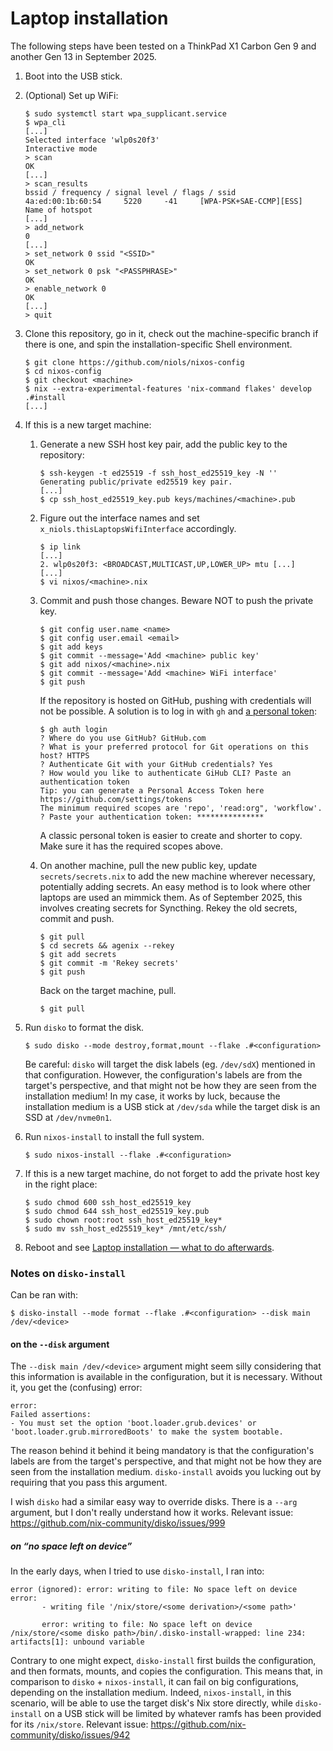 # Laptop installation

The following steps have been tested on a ThinkPad X1 Carbon Gen 9 and another
Gen 13 in September 2025.

1. Boot into the USB stick.

2. (Optional) Set up WiFi:
   ```console
   $ sudo systemctl start wpa_supplicant.service
   $ wpa_cli
   [...]
   Selected interface 'wlp0s20f3'
   Interactive mode
   > scan
   OK
   [...]
   > scan_results
   bssid / frequency / signal level / flags / ssid
   4a:ed:00:1b:60:54     5220     -41     [WPA-PSK+SAE-CCMP][ESS]     Name of hotspot
   [...]
   > add_network
   0
   [...]
   > set_network 0 ssid "<SSID>"
   OK
   > set_network 0 psk "<PASSPHRASE>"
   OK
   > enable_network 0
   OK
   [...]
   > quit
   ```

3. Clone this repository, go in it, check out the machine-specific branch if
   there is one, and spin the installation-specific Shell environment.
   ```console
   $ git clone https://github.com/niols/nixos-config
   $ cd nixos-config
   $ git checkout <machine>
   $ nix --extra-experimental-features 'nix-command flakes' develop .#install
   [...]
   ```

4. If this is a new target machine:

   1. Generate a new SSH host key pair, add the public key to the repository:
      ```console
      $ ssh-keygen -t ed25519 -f ssh_host_ed25519_key -N ''
      Generating public/private ed25519 key pair.
      [...]
      $ cp ssh_host_ed25519_key.pub keys/machines/<machine>.pub
      ```

   2. Figure out the interface names and set `x_niols.thisLaptopsWifiInterface`
      accordingly.
      ```console
      $ ip link
      [...]
      2. wlp0s20f3: <BROADCAST,MULTICAST,UP,LOWER_UP> mtu [...]
      [...]
      $ vi nixos/<machine>.nix
      ```

   3. Commit and push those changes. Beware NOT to push the private key.
      ```console
      $ git config user.name <name>
      $ git config user.email <email>
      $ git add keys
      $ git commit --message='Add <machine> public key'
      $ git add nixos/<machine>.nix
      $ git commit --message='Add <machine> WiFi interface'
      $ git push
      ```
      If the repository is hosted on GitHub, pushing with credentials will not
      be possible. A solution is to log in with `gh` and
      [a personal token](https://github.com/settings/tokens):
      ```console
      $ gh auth login
      ? Where do you use GitHub? GitHub.com
      ? What is your preferred protocol for Git operations on this host? HTTPS
      ? Authenticate Git with your GitHub credentials? Yes
      ? How would you like to authenticate GiHub CLI? Paste an authentication token
      Tip: you can generate a Personal Access Token here https://github.com/settings/tokens
      The minimum required scopes are 'repo', 'read:org", 'workflow'.
      ? Paste your authentication token: ***************
      ```
      A classic personal token is easier to create and shorter to copy. Make
      sure it has the required scopes above.

   4. On another machine, pull the new public key, update `secrets/secrets.nix`
      to add the new machine wherever necessary, potentially adding secrets. An
      easy method is to look where other laptops are used an mimmick them. As of
      September 2025, this involves creating secrets for Syncthing. Rekey the
      old secrets, commit and push.
      ```console
      $ git pull
      $ cd secrets && agenix --rekey
      $ git add secrets
      $ git commit -m 'Rekey secrets'
      $ git push
      ```
      Back on the target machine, pull.
      ```console
      $ git pull
      ```

5. Run `disko` to format the disk.
   ```console
   $ sudo disko --mode destroy,format,mount --flake .#<configuration>
   ```
   Be careful: `disko` will target the disk labels (eg. `/dev/sdX`) mentioned in
   that configuration. However, the configuration's labels are from the target's
   perspective, and that might not be how they are seen from the installation
   medium! In my case, it works by luck, because the installation medium is a
   USB stick at `/dev/sda` while the target disk is an SSD at `/dev/nvme0n1`.

6. Run `nixos-install` to install the full system.
   ```console
   $ sudo nixos-install --flake .#<configuration>
   ```

7. If this is a new target machine, do not forget to add the private host key in
   the right place:
   ```console
   $ sudo chmod 600 ssh_host_ed25519_key
   $ sudo chmod 644 ssh_host_ed25519_key.pub
   $ sudo chown root:root ssh_host_ed25519_key*
   $ sudo mv ssh_host_ed25519_key* /mnt/etc/ssh/
   ```

8. Reboot and see [Laptop installation — what to do afterwards](./laptop-after-install.md).

### Notes on `disko-install`

Can be ran with:

``` console
$ disko-install --mode format --flake .#<configuration> --disk main /dev/<device>
```

#### on the `--disk` argument

The `--disk main /dev/<device>` argument might seem silly considering that this
information is available in the configuration, but it is necessary. Without it,
you get the (confusing) error:

```
error:
Failed assertions:
- You must set the option 'boot.loader.grub.devices' or 'boot.loader.grub.mirroredBoots' to make the system bootable.
```

The reason behind it behind it being mandatory is that the configuration's
labels are from the target's perspective, and that might not be how they are
seen from the installation medium. `disko-install` avoids you lucking out by
requiring that you pass this argument.

I wish `disko` had a similar easy way to override disks. There is a `--arg`
argument, but I don't really understand how it works. Relevant issue:
https://github.com/nix-community/disko/issues/999

##### on “no space left on device”

In the early days, when I tried to use `disko-install`, I ran into:

```
error (ignored): error: writing to file: No space left on device
error:
       - writing file '/nix/store/<some derivation>/<some path>'

       error: writing to file: No space left on device
/nix/store/<some disko path>/bin/.disko-install-wrapped: line 234: artifacts[1]: unbound variable
```

Contrary to one might expect, `disko-install` first builds the configuration,
and then formats, mounts, and copies the configuration. This means that, in
comparison to `disko` + `nixos-install`, it can fail on big configurations,
depending on the installation medium. Indeed, `nixos-install`, in this scenario,
will be able to use the target disk's Nix store directly, while `disko-install`
on a USB stick will be limited by whatever ramfs has been provided for its
`/nix/store`. Relevant issue: https://github.com/nix-community/disko/issues/942
